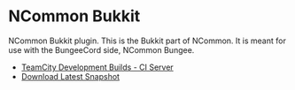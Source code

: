 NCommon Bukkit
==============

NCommon Bukkit plugin. This is the Bukkit part of NCommon. It is meant for use with the BungeeCord side, NCommon Bungee.

* [TeamCity Development Builds - CI Server](http://ci.dabo.guru/p/NCommonBukkit)
* [Download Latest Snapshot](http://ci.dabo.guru/d/BukkitPlugins_NCommonBukkit_MainBuild/ncommon-bukkit.jar)

